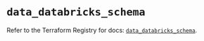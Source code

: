 # `data_databricks_schema`

Refer to the Terraform Registry for docs: [`data_databricks_schema`](https://registry.terraform.io/providers/databricks/databricks/1.65.1/docs/data-sources/schema).
